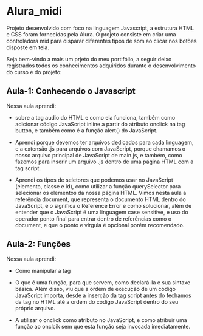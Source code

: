 # Alura_midi

Projeto desenvolvido com foco na linguagem Javascript, a estrutura HTML e CSS foram fornecidas pela Alura. O projeto consiste em criar uma controladora mid para disparar diferentes tipos de som ao clicar nos botões disposte em tela.

Seja bem-vindo a mais um prjeto do meu portifólio, a seguir deixo registrados todos os conhecimentos adquiridos durante o desenvolvimento do curso e do projeto:

## Aula-1: Conhecendo o Javascript

Nessa aula aprendi:

- sobre a tag audio do HTML e como ela funciona, também como adicionar código JavaScript inline a partir do atributo onclick na tag button, e também como é a função alert() do JavaScript.

- Aprendi porque devemos ter arquivos dedicados para cada linguagem, e a extensão .js para arquivos com JavaScript, porque chamamos o nosso arquivo principal de JavaScript de main.js, e também, como fazemos para inserir um arquivo .js dentro de uma página HTML com a tag script.

- Aprendi os tipos de seletores que podemos usar no JavaScript (elemento, classe e id), como utilizar a função querySelector para selecionar os elementos da nossa página HTML. Vimos nesta aula a referência document, que representa o documento HTML dentro do JavaScript, e o significa o Reference Error e como solucionar, além de entender que o JavaScript é uma linguagem case sensitive, e uso do operador ponto final para entrar dentro de referências como o document, e que o ponto e virgula é opcional porém recomendado.

## Aula-2: Funções

Nessa aula aprendi:

- Como manipular a tag <audio> do HTML através do JavaScript, como selecionar um elemento a partir de um seletor de id e a reproduzir um som a partir da função play(). Além disso, viu também como os erros são apresentados na aba Console da ferramenta DevTools.

- O que é uma função, para que servem, como declará-la e sua sintaxe básica. Além disso, viu que a ordem de execução de um código JavaScript importa, desde a inserção da tag script antes do fechamos da tag </body> no HTML até a ordem do código JavaScript dentro do seu próprio arquivo.

- A utilizar o onclick como atributo no JavaScript, e como atribuir uma função ao onclcik sem que esta função seja invocada imediatamente.
